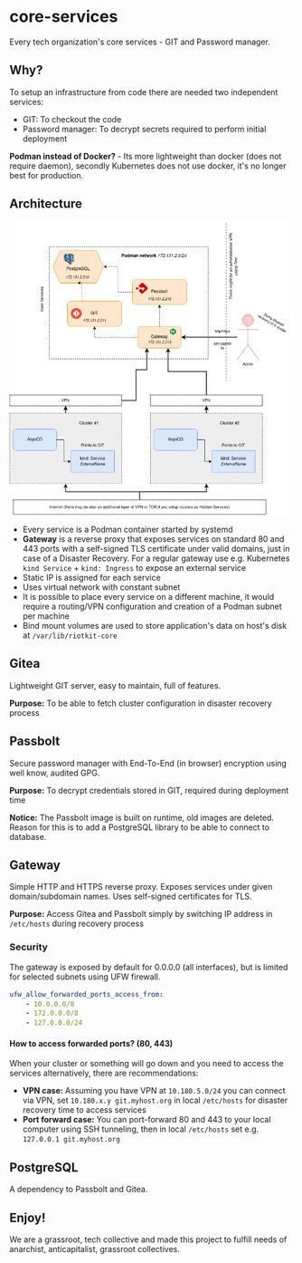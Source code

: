 core-services
=============

Every tech organization's core services - GIT and Password manager.

Why?
----

To setup an infrastructure from code there are needed two independent services:
- GIT: To checkout the code
- Password manager: To decrypt secrets required to perform initial deployment

**Podman instead of Docker?** - Its more lightweight than docker (does not require daemon), secondly Kubernetes does not use docker, it's no longer best for production.

Architecture
------------

![architecture](./docs/architecture.png)

- Every service is a Podman container started by systemd
- **Gateway** is a reverse proxy that exposes services on standard 80 and 443 ports with a self-signed TLS certificate under valid domains, just in case of a Disaster Recovery. For a regular gateway use e.g. Kubernetes `kind Service` + `kind: Ingress` to expose an external service
- Static IP is assigned for each service
- Uses virtual network with constant subnet
- It is possible to place every service on a different machine, it would require a routing/VPN configuration and creation of a Podman subnet per machine
- Bind mount volumes are used to store application's data on host's disk at `/var/lib/riotkit-core`

Gitea
-----

Lightweight GIT server, easy to maintain, full of features.

**Purpose:** To be able to fetch cluster configuration in disaster recovery process

Passbolt
--------

Secure password manager with End-To-End (in browser) encryption using well know, audited GPG.

**Purpose:** To decrypt credentials stored in GIT, required during deployment time

**Notice:** The Passbolt image is built on runtime, old images are deleted. Reason for this is to add a PostgreSQL library to be able to connect to database.

Gateway
-------

Simple HTTP and HTTPS reverse proxy. Exposes services under given domain/subdomain names. Uses self-signed certificates for TLS.

**Purpose:** Access Gitea and Passbolt simply by switching IP address in `/etc/hosts` during recovery process

### Security

The gateway is exposed by default for 0.0.0.0 (all interfaces), but is limited for selected subnets using UFW firewall.

```yaml
ufw_allow_forwarded_ports_access_from:
    - 10.0.0.0/8
    - 172.0.0.0/8
    - 127.0.0.0/24
```

#### How to access forwarded ports? (80, 443)

When your cluster or something will go down and you need to access the services alternatively, there are recommendations:

- **VPN case:** Assuming you have VPN at `10.180.5.0/24` you can connect via VPN, set `10.180.x.y git.myhost.org` in local `/etc/hosts` for disaster recovery time to access services
- **Port forward case:** You can port-forward 80 and 443 to your local computer using SSH tunneling, then in local `/etc/hosts` set e.g. `127.0.0.1 git.myhost.org`

PostgreSQL
----------

A dependency to Passbolt and Gitea.

Enjoy!
------

We are a grassroot, tech collective and made this project to fulfill needs of anarchist, anticapitalist, grassroot collectives.
